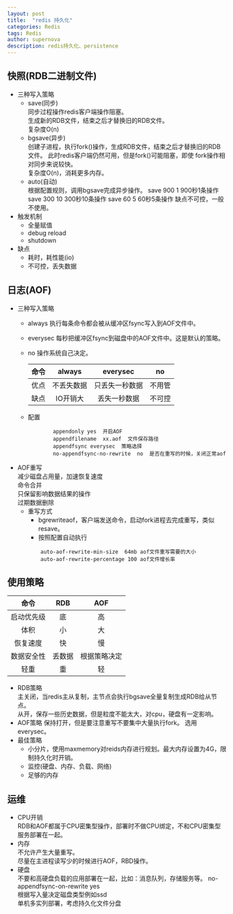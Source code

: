 ```yaml
---
layout: post
title:  "redis 持久化"
categories: Redis
tags: Redis
author: supernova
description: redis持久化、persistence
---
```

## 快照(RDB二进制文件)  
* 三种写入策略
    * save(同步)  
    同步过程操作redis客户端操作阻塞。  
    生成新的RDB文件，结束之后才替换旧的RDB文件。  
    复杂度O(n)
     * bgsave(异步)  
    创建子进程，执行fork()操作，生成RDB文件，结束之后才替换旧的RDB文件。
    此时redis客户端仍然可用，但是fork()可能阻塞，即使 fork操作相对同步来说较快。  
   复杂度O(n)，消耗更多内存。
     * auto(自动)  
   根据配置规则，调用bgsave完成异步操作。
   save 900 1  900秒1条操作
   save 300 10  300秒10条操作
   save 60   5  60秒5条操作
   缺点不可控，一般不使用。    
* 触发机制
    * 全量赋值
    * debug reload
    * shutdown  
* 缺点  
    * 耗时，耗性能(io)  
    * 不可控，丢失数据  
    
## 日志(AOF)  
       
* 三种写入策略
    * always    执行每条命令都会被从缓冲区fsync写入到AOF文件中。
    * everysec  每秒把缓冲区fsync到磁盘中的AOF文件中。这是默认的策略。  
    * no    操作系统自己决定。
        
        |命令 | always | everysec |no|
        | :---:| :---: | :---: |:---:|
        | 优点 | 不丢失数据 | 只丢失一秒数据 |不用管|
        | 缺点 | IO开销大 | 丢失一秒数据 |不可控|
        
    * 配置  
       
        ```
                appendonly yes  开启AOF
                appendfilename  xx.aof  文件保存路径
                appendfsync everysec  策略选择
                no-appendfsync-no-rewrite  no  是否在重写的时候，关闭正常aof 
        ```
* AOF重写  
减少磁盘占用量，加速恢复速度  
命令合并  
只保留影响数据结果的操作  
过期数据删除       
    * 重写方式
        * bgrewriteaof，客户端发送命令，启动fork进程去完成重写，类似resave。
        * 按照配置自动执行
        ```
            auto-aof-rewrite-min-size  64mb aof文件重写需要的大小
            auto-aof-rewrite-percentage 100 aof文件增长率
        ```
## 使用策略  

|命令|RDB|AOF|
|:---:|:---:|:---:|     
|启动优先级|底|高|
|体积|小|大|
|恢复速度|快|慢|
|数据安全性|丢数据|根据策略决定|
|轻重|重|轻| 
    
* RDB策略  
        主关闭，当redis主从复制，主节点会执行bgsave全量复制生成RDB给从节点。  
        从开，保存一些历史数据，但是粒度不能太大，对cpu，硬盘有一定影响。
* AOF策略
        保持打开，但是要注意重写不要集中大量执行fork。
        选用everysec。
* 最佳策略  
    * 小分片，使用maxmemory对reids内存进行规划。最大内存设置为4G，限制持久化时开销。 
    * 监控(硬盘、内存、负载、网络)  
    * 足够的内存  
## 运维
* CPU开销   
    RDB和AOF都属于CPU密集型操作，部署时不做CPU绑定，不和CPU密集型服务部署在一起。
* 内存  
    不允许产生大量重写。  
    尽量在主进程读写少的时候进行AOF，RBD操作。  
* 硬盘  
    不要和高硬盘负载的应用部署在一起，比如：消息队列，存储服务等。
    no-appendfsync-on-rewrite   yes  
    根据写入量决定磁盘类型例如ssd    
    单机多实列部署，考虑持久化文件分盘 
     
    
        